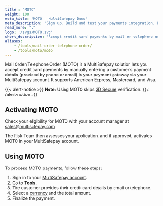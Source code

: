 ```yaml
---
title : "MOTO"
weight: 100
meta_title: "MOTO - MultiSafepay Docs"
meta_description: "Sign up. Build and test your payments integration. Explore our products and services. Use our API reference, SDKs, and wrappers. Get support."
read_more: "."
logo: '/svgs/MOTO.svg'
short_description: 'Accept credit card payments by mail or telephone using MOTO'
aliases: 
    - /tools/mail-order-telephone-order/
    - /tools/moto/moto
---
```


Mail Order/Telephone Order (MOTO) is a MultiSafepay solution lets you accept credit card payments by manually entering a customer's payment details (provided by phone or email) in your payment gateway via your MultiSafepay account. It supports American Express, Mastercard, and Visa.

{{< alert-notice >}} **Note:** Using MOTO skips [3D Secure](/security-and-legal/payment-regulations/about-3d-secure) verification. {{< /alert-notice >}}

## Activating MOTO
Check your eligibility for MOTO with your account manager at <sales@multisafepay.com>

The Risk Team then assesses your application, and if approved, activates MOTO in your MultiSafepay account. 

## Using MOTO

To process MOTO payments, follow these steps:

1. Sign in to your [MultiSafepay account](https://merchant.multisafepay.com).
2. Go to **Tools**. 
3. The customer provides their credit card details by email or telephone. 
4. Select a [currency](/faq/general/supported-currencies) and the total amount.
5. Finalize the payment.




